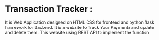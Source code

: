 # Transaction Tracker :
It is Web Application designed on HTML CSS for frontend and python flask framework for Backend. It is a website to Track Your Payments and update and delete them. This website using REST API to implement the function 
